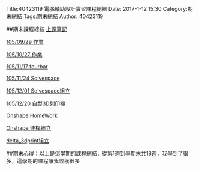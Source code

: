 Title:40423119 電腦輔助設計實習課程總結
Date: 2017-1-12 15:30
Category:期末總結
Tags:期末總結
Author: 40423119

<!-- PELICAN_END_SUMMARY -->
##期末課程總結
<a href="https://40423119.github.io/2016fallcadp_hw/blog/40423119-shang-ke-bi-ji.html">上課筆記</a>

<a href="https://40423119.github.io/2016fallcadp_hw/blog/40423119-929zuo-ye.html">105/09/29 作業</a>

<a href="https://40423119.github.io/2016fallcadp_hw/blog/40423119-1027zuo-ye.html">105/10/27 作業</a>

<a href="https://40423119.github.io/2016fallcadp_hw/blog/40423119-1117-fourbar.html">105/11/17 fourbar</a>

<a href="https://40423119.github.io/2016fallcadp_hw/blog/40423119-1124.html">105/11/24 Solvespace</a>

<a href="https://40423119.github.io/2016fallcadp_hw/blog/40423119-121.html">105/12/01 Solvespace組立</a>

<a href="https://40423119.github.io/2016fallcadp_hw/blog/40423119-1220.html">105/12/20 自製3D列印機</a>

<a href="https://40423119.github.io/2016fallcadp_hw/blog/40423119-onshape-homework.html">Onshape HomeWork</a>

<a href="https://40423119.github.io/2016fallcadp_hw/blog/40423119-onshape-lian-gan-zu-li.html">Onshape 連桿組立</a>

<a href="https://40423119.github.io/2016fallcadp_hw/blog/40423119-delta_3dprintzu-li.html">delta_3dprint組立</a>

##期末心得：以上是這學期的課程總結，從第1週到學期末共18週，我學到了很多，這學期的課程讓我收穫很多



